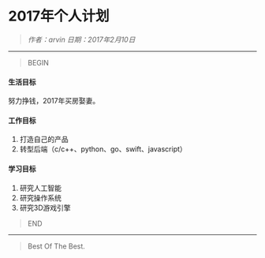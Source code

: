 **2017年个人计划**
======================================

>*作者：arvin 日期：2017年2月10日*

-----------

>BEGIN

#### 生活目标

努力挣钱，2017年买房娶妻。

#### 工作目标

1. 打造自己的产品
2. 转型后端（c/c++、python、go、swift、javascript）

#### 学习目标

1. 研究人工智能
2. 研究操作系统
3. 研究3D游戏引擎

>END

-----------

>Best Of The Best.
